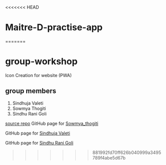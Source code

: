 <<<<<<< HEAD
# Maitre-D-practise-app
=======
# group-workshop
Icon Creation for website (PWA)
## group members
1. Sindhuja Valeti
2. Sowmya Thogiti
3. Sindhu Rani Goli

 [source repo](https://github.com/Sindhujav18/group-workshop)
GitHub page for [Sowmya_thogiti](https://github.com/sowmyathogiti)

GitHub page for [Sindhuja Valeti](https://github.com/Sindhujav18)

GitHub page for [Sindhu Rani Goli](https://github.com/sindhurani29)

>>>>>>> 881992fd70ff626b040999a3495789f4abe5d67b
